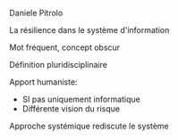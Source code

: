 Daniele Pitrolo

La résilience dans le système d'information

Mot fréquent, concept obscur

Définition pluridisciplinaire

Apport humaniste:
  * SI pas uniquement informatique
  * Différente vision du risque

Approche systémique rediscute le système
